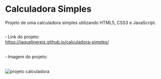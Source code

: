 # Calculadora Simples
Projeto de uma calculadora simples utilizando HTML5, CSS3 e JavaScript.<br>
##
▫️ Link do projeto: <br>
https://jaquelinereiz.github.io/calculadora-simples/

<br>
▫️ Imagem do projeto:
<br>
<br>

![projeto calculadora](https://user-images.githubusercontent.com/91039376/175075572-2609a42c-ae72-450a-9102-c65a14fb58c0.png)
